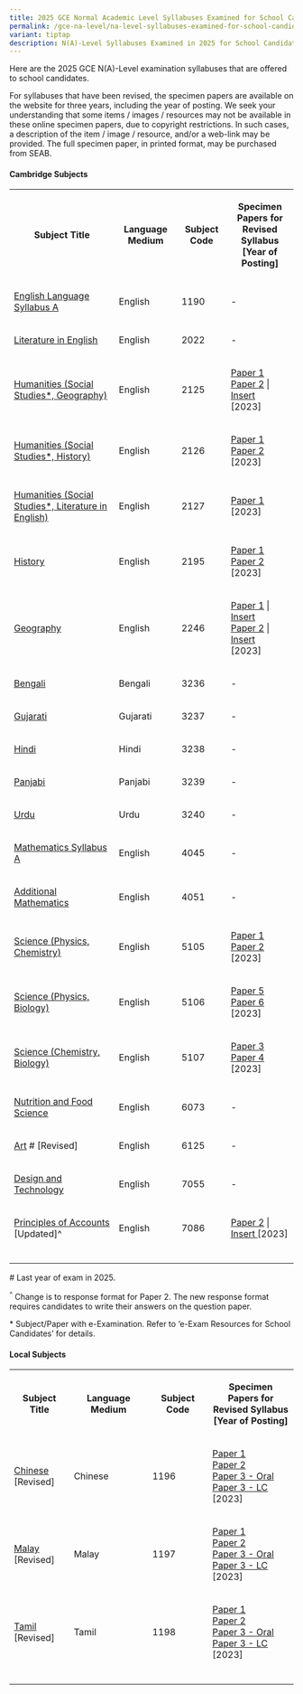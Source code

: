 ```yaml
---
title: 2025 GCE Normal Academic Level Syllabuses Examined for School Candidates
permalink: /gce-na-level/na-level-syllabuses-examined-for-school-candidates-2025/
variant: tiptap
description: N(A)-Level Syllabuses Examined in 2025 for School Candidates
---
```

<p>Here are the 2025 GCE N(A)-Level examination syllabuses that are offered
to school candidates.</p>
<p>For syllabuses that have been revised, the specimen papers are available
on the website for three years, including the year of posting. We seek
your understanding that some items / images / resources may not be available
in these online specimen papers, due to copyright restrictions. In such
cases, a description of the item / image / resource, and/or a web-link
may be provided. The full specimen paper, in printed format, may be purchased
from SEAB.</p>
<h4><strong>Cambridge Subjects</strong></h4>
<table style="minWidth: 100px">
<colgroup>
<col>
<col>
<col>
<col>
</colgroup>
<tbody>
<tr>
<th rowspan="1" colspan="1">
<p>Subject Title</p>
</th>
<th rowspan="1" colspan="1">
<p>Language Medium</p>
</th>
<th rowspan="1" colspan="1">
<p>Subject Code</p>
</th>
<th rowspan="1" colspan="1">
<p>Specimen Papers for
<br>Revised Syllabus
<br>[Year of Posting]</p>
</th>
</tr>
<tr>
<td rowspan="1" colspan="1">
<p><a href="/files/NA Level Syllabus Sch Cddts/2025/1190_y25_sy.pdf" rel="noopener noreferrer nofollow" target="_blank"><u>English Language Syllabus A</u></a>
</p>
</td>
<td rowspan="1" colspan="1">
<p>English</p>
</td>
<td rowspan="1" colspan="1">
<p>1190</p>
</td>
<td rowspan="1" colspan="1">
<p>-</p>
</td>
</tr>
<tr>
<td rowspan="1" colspan="1">
<p><a href="/files/NA Level Syllabus Sch Cddts/2025/2022_y25_sy.pdf" rel="noopener noreferrer nofollow" target="_blank"><u>Literature in English</u></a>
</p>
</td>
<td rowspan="1" colspan="1">
<p>English</p>
</td>
<td rowspan="1" colspan="1">
<p>2022</p>
</td>
<td rowspan="1" colspan="1">
<p>-</p>
</td>
</tr>
<tr>
<td rowspan="1" colspan="1">
<p><a href="/files/NA Level Syllabus Sch Cddts/2025/2125_y25_sy.pdf" rel="noopener noreferrer nofollow" target="_blank"><u>Humanities (Social Studies*, Geography)</u></a>
<br>
</p>
</td>
<td rowspan="1" colspan="1">
<p>English</p>
</td>
<td rowspan="1" colspan="1">
<p>2125</p>
</td>
<td rowspan="1" colspan="1">
<p><a href="/files/NA Level Syllabus Sch Cddts/2025/2125_y24_sp_1.pdf" rel="noopener noreferrer nofollow" target="_blank"><u>Paper 1</u></a>
<br><a href="/files/NA Level Syllabus Sch Cddts/2025/2125_y24_sp_2.pdf" rel="noopener noreferrer nofollow" target="_blank"><u>Paper 2</u></a>&nbsp;|
<a href="/files/NA Level Syllabus Sch Cddts/2025/2125_y24_si_2.pdf" rel="noopener noreferrer nofollow" target="_blank"><u>Insert</u>
</a>
<br>[2023]</p>
</td>
</tr>
<tr>
<td rowspan="1" colspan="1">
<p><a href="/files/NA Level Syllabus Sch Cddts/2025/2126_y25_sy.pdf" rel="noopener noreferrer nofollow" target="_blank"><u>Humanities (Social Studies*, History)</u></a>
<br>
</p>
</td>
<td rowspan="1" colspan="1">
<p>English</p>
</td>
<td rowspan="1" colspan="1">
<p>2126</p>
</td>
<td rowspan="1" colspan="1">
<p><a href="/files/NA Level Syllabus Sch Cddts/2025/2126_y24_sp_1.pdf" rel="noopener noreferrer nofollow" target="_blank"><u>Paper 1</u></a>
<a rel="noopener noreferrer nofollow" target="_blank"><u><br></u>
</a><a href="/files/NA Level Syllabus Sch Cddts/2025/2126_y24_sp_2.pdf" rel="noopener noreferrer nofollow" target="_blank"><u>Paper 2</u></a>
<br>[2023]</p>
</td>
</tr>
<tr>
<td rowspan="1" colspan="1">
<p><a href="/files/NA Level Syllabus Sch Cddts/2025/2127_y25_sy.pdf" rel="noopener noreferrer nofollow" target="_blank"><u>Humanities (Social Studies*, Literature in English)</u></a>
<br>
</p>
</td>
<td rowspan="1" colspan="1">
<p>English</p>
</td>
<td rowspan="1" colspan="1">
<p>2127</p>
</td>
<td rowspan="1" colspan="1">
<p><a href="/files/NA Level Syllabus Sch Cddts/2025/2127_y24_sp_1.pdf" rel="noopener noreferrer nofollow" target="_blank"><u>Paper 1</u></a>
<br>[2023]</p>
</td>
</tr>
<tr>
<td rowspan="1" colspan="1">
<p><a href="/files/NA Level Syllabus Sch Cddts/2025/2195_y25_sy.pdf" rel="noopener noreferrer nofollow" target="_blank"><u>History</u></a>
</p>
</td>
<td rowspan="1" colspan="1">
<p>English</p>
</td>
<td rowspan="1" colspan="1">
<p>2195</p>
</td>
<td rowspan="1" colspan="1">
<p><a href="/files/NA Level Syllabus Sch Cddts/2025/2195_y24_sp_1.pdf" rel="noopener noreferrer nofollow" target="_blank"><u>Paper 1</u></a>
<br><a href="/files/NA Level Syllabus Sch Cddts/2025/2195_y24_sp_2.pdf" rel="noopener noreferrer nofollow" target="_blank"><u>Paper 2</u></a>
<br>[2023]</p>
</td>
</tr>
<tr>
<td rowspan="1" colspan="1">
<p><a href="/files/NA Level Syllabus Sch Cddts/2025/2246_y25_sy.pdf" rel="noopener noreferrer nofollow" target="_blank"><u>Geography</u></a>
</p>
</td>
<td rowspan="1" colspan="1">
<p>English</p>
</td>
<td rowspan="1" colspan="1">
<p>2246</p>
</td>
<td rowspan="1" colspan="1">
<p><a href="/files/NA Level Syllabus Sch Cddts/2025/2246_y24_sp_1.pdf" rel="noopener noreferrer nofollow" target="_blank"><u>Paper 1</u></a>&nbsp;|
<a href="/files/NA Level Syllabus Sch Cddts/2025/2246_y24_si_1.pdf" rel="noopener noreferrer nofollow" target="_blank"><u>Insert</u>
</a>
<br><a href="/files/NA Level Syllabus Sch Cddts/2025/2246_y24_sp_2.pdf" rel="noopener noreferrer nofollow" target="_blank"><u>Paper 2</u></a>&nbsp;|
<a href="/files/NA Level Syllabus Sch Cddts/2025/2246_y24_si_2.pdf" rel="noopener noreferrer nofollow" target="_blank"><u>Insert</u>
</a>
<br>[2023]
<br>
</p>
</td>
</tr>
<tr>
<td rowspan="1" colspan="1">
<p><a href="/files/NA Level Syllabus Sch Cddts/2025/3236_y25_sy.pdf" rel="noopener noreferrer nofollow" target="_blank"><u>Bengali</u></a>
</p>
</td>
<td rowspan="1" colspan="1">
<p>Bengali</p>
</td>
<td rowspan="1" colspan="1">
<p>3236</p>
</td>
<td rowspan="1" colspan="1">
<p>-</p>
</td>
</tr>
<tr>
<td rowspan="1" colspan="1">
<p><a href="/files/NA Level Syllabus Sch Cddts/2025/3237_y25_sy.pdf" rel="noopener noreferrer nofollow" target="_blank"><u>Gujarati</u></a>
</p>
</td>
<td rowspan="1" colspan="1">
<p>Gujarati</p>
</td>
<td rowspan="1" colspan="1">
<p>3237</p>
</td>
<td rowspan="1" colspan="1">
<p>-</p>
</td>
</tr>
<tr>
<td rowspan="1" colspan="1">
<p><a href="/files/NA Level Syllabus Sch Cddts/2025/3238_y25_sy.pdf" rel="noopener noreferrer nofollow" target="_blank"><u>Hindi</u></a>
</p>
</td>
<td rowspan="1" colspan="1">
<p>Hindi</p>
</td>
<td rowspan="1" colspan="1">
<p>3238</p>
</td>
<td rowspan="1" colspan="1">
<p>-</p>
</td>
</tr>
<tr>
<td rowspan="1" colspan="1">
<p><a href="/files/NA Level Syllabus Sch Cddts/2025/3239_y25_sy.pdf" rel="noopener noreferrer nofollow" target="_blank"><u>Panjabi</u></a>
</p>
</td>
<td rowspan="1" colspan="1">
<p>Panjabi</p>
</td>
<td rowspan="1" colspan="1">
<p>3239</p>
</td>
<td rowspan="1" colspan="1">
<p>-</p>
</td>
</tr>
<tr>
<td rowspan="1" colspan="1">
<p><a href="/files/NA Level Syllabus Sch Cddts/2025/3240_y25_sy.pdf" rel="noopener noreferrer nofollow" target="_blank"><u>Urdu</u></a>
</p>
</td>
<td rowspan="1" colspan="1">
<p>Urdu</p>
</td>
<td rowspan="1" colspan="1">
<p>3240</p>
</td>
<td rowspan="1" colspan="1">
<p>-</p>
</td>
</tr>
<tr>
<td rowspan="1" colspan="1">
<p><a href="/files/NA Level Syllabus Sch Cddts/2025/4045_y25_sy.pdf" rel="noopener noreferrer nofollow" target="_blank"><u>Mathematics Syllabus A</u></a>
</p>
</td>
<td rowspan="1" colspan="1">
<p>English</p>
</td>
<td rowspan="1" colspan="1">
<p>4045</p>
</td>
<td rowspan="1" colspan="1">
<p>-</p>
</td>
</tr>
<tr>
<td rowspan="1" colspan="1">
<p><a href="/files/NA Level Syllabus Sch Cddts/2025/4051_y25_sy.pdf" rel="noopener noreferrer nofollow" target="_blank"><u>Additional Mathematics</u></a>
</p>
</td>
<td rowspan="1" colspan="1">
<p>English</p>
</td>
<td rowspan="1" colspan="1">
<p>4051</p>
</td>
<td rowspan="1" colspan="1">
<p>-</p>
</td>
</tr>
<tr>
<td rowspan="1" colspan="1">
<p><a href="/files/NA Level Syllabus Sch Cddts/2025/5105_y25_sy.pdf" rel="noopener noreferrer nofollow" target="_blank"><u>Science (Physics, Chemistry)</u></a>
<br>
</p>
</td>
<td rowspan="1" colspan="1">
<p>English</p>
</td>
<td rowspan="1" colspan="1">
<p>5105</p>
</td>
<td rowspan="1" colspan="1">
<p><a href="/files/NA Level Syllabus Sch Cddts/2025/5105_y24_sp_1.pdf" rel="noopener noreferrer nofollow" target="_blank"><u>Paper 1</u></a>
<br><a href="/files/NA Level Syllabus Sch Cddts/2025/5105_y24_sp_2.pdf" rel="noopener noreferrer nofollow" target="_blank"><u>Paper 2</u></a>
<br>[2023]</p>
</td>
</tr>
<tr>
<td rowspan="1" colspan="1">
<p><a href="/files/NA Level Syllabus Sch Cddts/2025/5106_y25_sy.pdf" rel="noopener noreferrer nofollow" target="_blank"><u>Science (Physics, Biology)</u></a>
<br>
</p>
</td>
<td rowspan="1" colspan="1">
<p>English</p>
</td>
<td rowspan="1" colspan="1">
<p>5106</p>
</td>
<td rowspan="1" colspan="1">
<p><a href="/files/NA Level Syllabus Sch Cddts/2025/5106_y24_sp_5.pdf" rel="noopener noreferrer nofollow" target="_blank"><u>Paper 5</u></a>
<br><a href="/files/NA Level Syllabus Sch Cddts/2025/5106_y24_sp_6.pdf" rel="noopener noreferrer nofollow" target="_blank"><u>Paper 6</u></a>
<br>[2023]</p>
</td>
</tr>
<tr>
<td rowspan="1" colspan="1">
<p><a href="/files/NA Level Syllabus Sch Cddts/2025/5107_y25_sy.pdf" rel="noopener noreferrer nofollow" target="_blank"><u>Science (Chemistry, Biology)</u></a>
<br>
</p>
</td>
<td rowspan="1" colspan="1">
<p>English</p>
</td>
<td rowspan="1" colspan="1">
<p>5107</p>
</td>
<td rowspan="1" colspan="1">
<p><a href="/files/NA Level Syllabus Sch Cddts/2025/5107_y24_sp_3.pdf" rel="noopener noreferrer nofollow" target="_blank"><u>Paper 3</u></a>
<br><a href="/files/NA Level Syllabus Sch Cddts/2025/5107_y24_sp_4.pdf" rel="noopener noreferrer nofollow" target="_blank"><u>Paper 4</u></a>
<br>[2023]</p>
</td>
</tr>
<tr>
<td rowspan="1" colspan="1">
<p><a href="/files/NA Level Syllabus Sch Cddts/2025/6073_y25_sy.pdf" rel="noopener noreferrer nofollow" target="_blank"><u>Nutrition and Food Science</u></a>
</p>
</td>
<td rowspan="1" colspan="1">
<p>English</p>
</td>
<td rowspan="1" colspan="1">
<p>6073</p>
</td>
<td rowspan="1" colspan="1">
<p>-</p>
</td>
</tr>
<tr>
<td rowspan="1" colspan="1">
<p><a href="/files/NA Level Syllabus Sch Cddts/2025/6125_y25_sy.pdf" rel="noopener noreferrer nofollow" target="_blank"><u>Art</u></a>&nbsp;#
[Revised]</p>
</td>
<td rowspan="1" colspan="1">
<p>English</p>
</td>
<td rowspan="1" colspan="1">
<p>6125</p>
</td>
<td rowspan="1" colspan="1">
<p>-</p>
</td>
</tr>
<tr>
<td rowspan="1" colspan="1">
<p><a href="/files/NA Level Syllabus Sch Cddts/2025/7055_y25_sy.pdf" rel="noopener noreferrer nofollow" target="_blank"><u>Design and Technology</u></a>
</p>
</td>
<td rowspan="1" colspan="1">
<p>English</p>
</td>
<td rowspan="1" colspan="1">
<p>7055</p>
</td>
<td rowspan="1" colspan="1">
<p>-</p>
</td>
</tr>
<tr>
<td rowspan="1" colspan="1">
<p><a href="/files/NA Level Syllabus Sch Cddts/2025/7086_y25_sy.pdf" rel="noopener noreferrer nofollow" target="_blank"><u>Principles of Accounts</u></a> [Updated]^</p>
</td>
<td rowspan="1" colspan="1">
<p>English</p>
</td>
<td rowspan="1" colspan="1">
<p>7086</p>
</td>
<td rowspan="1" colspan="1">
<p><a href="/files/NA Level Syllabus Sch Cddts/2025/7086_y24_sp.pdf" rel="noopener noreferrer nofollow" target="_blank"><u>Paper 2</u></a> |
<a href="/files/NA Level Syllabus Sch Cddts/2025/7086_y24_insert.pdf" rel="noopener noreferrer nofollow" target="_blank"><u>Insert </u>
</a>[2023]</p>
</td>
</tr>
<tr>
<td rowspan="1" colspan="1">
<p></p>
</td>
<td rowspan="1" colspan="1">
<p></p>
</td>
<td rowspan="1" colspan="1">
<p></p>
</td>
<td rowspan="1" colspan="1">
<p></p>
</td>
</tr>
</tbody>
</table>
<p># Last year of exam in 2025.</p>
<p><sup>^</sup> Change is to response format for Paper 2. The new response
format requires candidates to write their answers on the question paper.</p>
<p>* Subject/Paper with e-Examination. Refer to ‘e-Exam Resources for School
Candidates’ for details.</p>
<h4><strong>Local Subjects</strong></h4>
<table style="minWidth: 100px">
<colgroup>
<col>
<col>
<col>
<col>
</colgroup>
<tbody>
<tr>
<th rowspan="1" colspan="1">
<p>Subject Title</p>
</th>
<th rowspan="1" colspan="1">
<p>Language Medium</p>
</th>
<th rowspan="1" colspan="1">
<p>Subject Code</p>
</th>
<th rowspan="1" colspan="1">
<p>Specimen Papers for
<br>Revised Syllabus
<br>[Year of Posting]</p>
</th>
</tr>
<tr>
<td rowspan="1" colspan="1">
<p><a href="/files/NA Level Syllabus Sch Cddts/2025/1196_y25_sy.pdf" rel="noopener noreferrer nofollow" target="_blank"><u>Chinese</u></a>
<br>[Revised]</p>
</td>
<td rowspan="1" colspan="1">
<p>Chinese</p>
</td>
<td rowspan="1" colspan="1">
<p>1196</p>
</td>
<td rowspan="1" colspan="1">
<p><a href="/files/NA Level Syllabus Sch Cddts/2025/1196_y25_sp1.pdf" rel="noopener noreferrer nofollow" target="_blank"><u>Paper 1</u></a>
<br><a href="/files/NA Level Syllabus Sch Cddts/2025/1196_y25_sp2.pdf" rel="noopener noreferrer nofollow" target="_blank"><u>Paper 2</u></a>
<br><a href="/files/NA Level Syllabus Sch Cddts/2025/1196_y25_sp3Oral.pdf" rel="noopener noreferrer nofollow" target="_blank"><u>Paper 3 - Oral</u></a>
<br><a href="/files/NA Level Syllabus Sch Cddts/2025/1196_y25_sp3LC.pdf" rel="noopener noreferrer nofollow" target="_blank"><u>Paper 3 - LC</u></a>
<br>[2023]</p>
</td>
</tr>
<tr>
<td rowspan="1" colspan="1">
<p><a href="/files/NA Level Syllabus Sch Cddts/2025/1197_y25_sy.pdf" rel="noopener noreferrer nofollow" target="_blank"><u>Malay</u></a>
<br>[Revised]</p>
</td>
<td rowspan="1" colspan="1">
<p>Malay</p>
</td>
<td rowspan="1" colspan="1">
<p>1197</p>
</td>
<td rowspan="1" colspan="1">
<p><a href="/files/NA Level Syllabus Sch Cddts/2025/1197_y25_sp1.pdf" rel="noopener noreferrer nofollow" target="_blank"><u>Paper 1</u></a>
<br><a href="/files/NA Level Syllabus Sch Cddts/2025/1197_y25_sp2.pdf" rel="noopener noreferrer nofollow" target="_blank"><u>Paper 2</u></a>
<br><a href="/files/NA Level Syllabus Sch Cddts/2025/1197_y25_sp3_oral.pdf" rel="noopener noreferrer nofollow" target="_blank"><u>Paper 3 - Oral</u></a>
<br><a href="/files/NA Level Syllabus Sch Cddts/2025/1197_y25_sp3_lc.pdf" rel="noopener noreferrer nofollow" target="_blank"><u>Paper 3 - LC</u></a>
<br>[2023]</p>
</td>
</tr>
<tr>
<td rowspan="1" colspan="1">
<p><a href="/files/NA Level Syllabus Sch Cddts/2025/1198_y25_sy.pdf" rel="noopener noreferrer nofollow" target="_blank"><u>Tamil</u></a>
<br>[Revised]</p>
</td>
<td rowspan="1" colspan="1">
<p>Tamil</p>
</td>
<td rowspan="1" colspan="1">
<p>1198</p>
</td>
<td rowspan="1" colspan="1">
<p><a href="/files/NA Level Syllabus Sch Cddts/2025/1198_y25_sp1.pdf" rel="noopener noreferrer nofollow" target="_blank"><u>Paper 1</u></a>
<br><a href="/files/NA Level Syllabus Sch Cddts/2025/1198_y25_sp2.pdf" rel="noopener noreferrer nofollow" target="_blank"><u>Paper 2</u></a>
<br><a href="/files/NA Level Syllabus Sch Cddts/2025/1198_y25_spOral.pdf" rel="noopener noreferrer nofollow" target="_blank"><u>Paper 3 - Oral</u></a>
<br><a href="/files/NA Level Syllabus Sch Cddts/2025/1198_y25_spLC.pdf" rel="noopener noreferrer nofollow" target="_blank"><u>Paper 3 - LC</u></a>
<br>[2023]</p>
</td>
</tr>
<tr>
<td rowspan="1" colspan="1">
<p></p>
</td>
<td rowspan="1" colspan="1">
<p></p>
</td>
<td rowspan="1" colspan="1">
<p></p>
</td>
<td rowspan="1" colspan="1">
<p></p>
</td>
</tr>
</tbody>
</table>
<p></p>